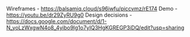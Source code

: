 Wireframes - https://balsamiq.cloud/s96iwfu/piccvmz/rE174
Demo - https://youtu.be/dr29ZyRU9g0
Design decisions - https://docs.google.com/document/d/1-N_yoLzWxgwN4o8_4yibo9lg1o7yIQ3HgKGREGP3iDQ/edit?usp=sharing
